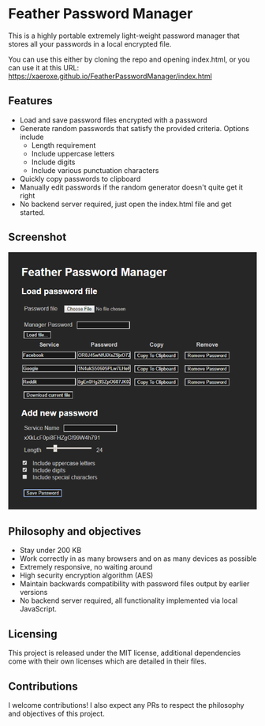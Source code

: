 # Feather Password Manager

This is a highly portable extremely light-weight password manager that stores
all your passwords in a local encrypted file.

You can use this either by cloning the repo and opening index.html, or you can
use it at this URL: https://xaeroxe.github.io/FeatherPasswordManager/index.html

## Features
- Load and save password files encrypted with a password
- Generate random passwords that satisfy the provided criteria. Options include
  - Length requirement
  - Include uppercase letters
  - Include digits
  - Include various punctuation characters
- Quickly copy passwords to clipboard
- Manually edit passwords if the random generator doesn't quite get it right
- No backend server required, just open the index.html file and get started.

## Screenshot

![Screenshot](Demo.png)


## Philosophy and objectives
- Stay under 200 KB
- Work correctly in as many browsers and on as many devices as possible
- Extremely responsive, no waiting around
- High security encryption algorithm (AES)
- Maintain backwards compatibility with password files output by earlier versions
- No backend server required, all functionality implemented via local JavaScript.

## Licensing
This project is released under the MIT license, additional dependencies come
with their own licenses which are detailed in their files.

## Contributions
I welcome contributions! I also expect any PRs to respect the philosophy and
objectives of this project.

